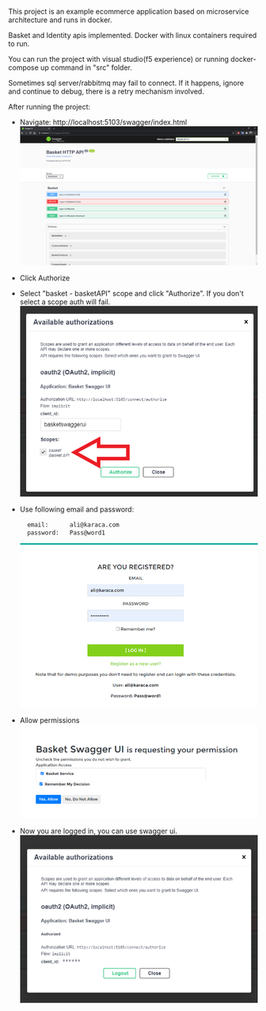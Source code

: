 This project is an example ecommerce application based on microservice architecture and runs in docker.

Basket and Identity apis implemented. Docker with linux containers required to run.

You can run the project with visual studio(f5 experience) or running docker-compose up command in "src" folder.

Sometimes sql server/rabbitmq may fail to connect. If it happens, ignore and continue to debug, there is a retry mechanism involved.

After running the project:

- Navigate: http://localhost:5103/swagger/index.html
  ![](ss/basketApi.png)

- Click Authorize

- Select "basket - basketAPI" scope and click "Authorize". If you don't select a scope auth will fail.
  ![](ss/authorize_scope.png)

- Use following email and password:

        email:      ali@karaca.com
        password:   Pass@word1

  ![](ss/login.png)

- Allow permissions
  ![](ss/consent.png)
- Now you are logged in, you can use swagger ui.
  ![](ss/success.png)
